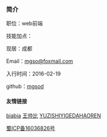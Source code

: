 ### 简介
职位：web前端

技能加点：

<msProgress name="Javascript" value="75"/>  
<msProgress name="Css" value="70"/>  
<msProgress name="Jquery" value="75"/>  
<msProgress name="Vue.js" value="80"/>  
<msProgress name="React.js" value="20"/>  
<msProgress name="Nodejs" value="50"/>  
<msProgress name="git" value="70"/>  
  

现居：成都

Email：<a href="mailto:mgso@foxmail.com">mgso@foxmail.com</a> 

入行时间：2016-02-19

github：[mgsod](https://github.com/mgsod)

#### 友情链接
[biabia](http://blog.mrabit.com "友情链接-biabia") 
[王帅比](http://blog.wwolf.wang "友情链接-王帅比") 
[YUZISHIYIGEDAHAOREN](http://47.107.247.92 "友情链接-小妹妹") 


[蜀ICP备16036826号](http://www.beian.miit.gov.cn)



